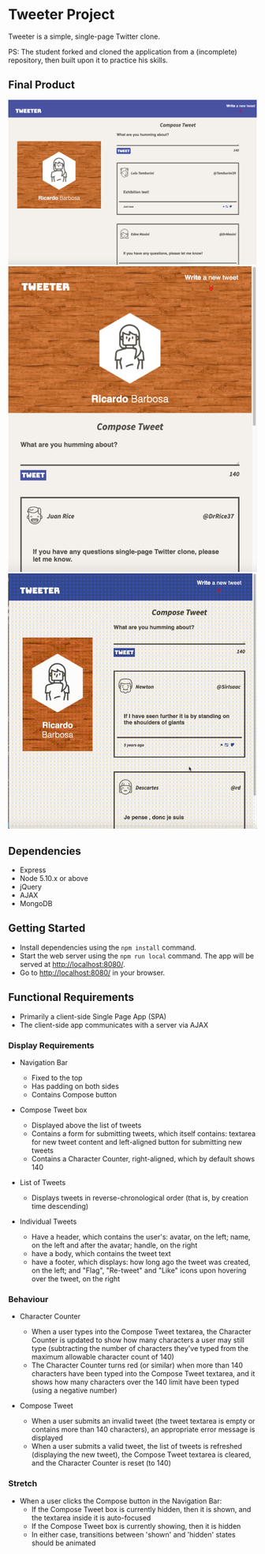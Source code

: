 # Tweeter Project

Tweeter is a simple, single-page Twitter clone.

PS: The student forked and cloned the application from a (incomplete) repository, then built upon it to practice his skills. 

## Final Product

![Screenshot Desktop View](https://github.com/RicardoJBOF/tweeter/blob/master/docs/Desktop-View.png)
![Screenshot Mobile View](https://github.com/RicardoJBOF/tweeter/blob/master/docs/Mobile-View.png)
![Functionalities](https://github.com/RicardoJBOF/tweeter/blob/master/docs/Functionalities.gif)

## Dependencies

- Express
- Node 5.10.x or above
- jQuery
- AJAX
- MongoDB

## Getting Started

- Install dependencies using the `npm install` command.
- Start the web server using the `npm run local` command. The app will be served at <http://localhost:8080/>.
- Go to <http://localhost:8080/> in your browser.

## Functional Requirements

- Primarily a client-side Single Page App (SPA)
- The client-side app communicates with a server via AJAX

### Display Requirements

- Navigation Bar
  - Fixed to the top
  - Has padding on both sides
  - Contains Compose button

- Compose Tweet box
  - Displayed above the list of tweets
  - Contains a form for submitting tweets, which itself contains: textarea for new tweet content and left-aligned button for submitting new tweets
  - Contains a Character Counter, right-aligned, which by default shows 140

- List of Tweets
  - Displays tweets in reverse-chronological order (that is, by creation time descending)

- Individual Tweets
  - Have a header, which contains the user's: avatar, on the left; name, on the left and after the avatar; handle, on the right
  - have a body, which contains the tweet text
  - have a footer, which displays: how long ago the tweet was created, on the left; and "Flag", "Re-tweet" and "Like" icons upon hovering over the tweet, on the right

### Behaviour

- Character Counter
  - When a user types into the Compose Tweet textarea, the Character Counter is updated to show how many characters a user may still type (subtracting the number of characters they've typed from the maximum allowable character count of 140)
  - The Character Counter turns red (or similar) when more than 140 characters have been typed into the Compose Tweet textarea, and it shows how many characters over the 140 limit have been typed (using a negative number)

- Compose Tweet
  - When a user submits an invalid tweet (the tweet textarea is empty or contains more than 140 characters), an appropriate error message is displayed
  - When a user submits a valid tweet, the list of tweets is refreshed (displaying the new tweet), the Compose Tweet textarea is cleared, and the Character Counter is reset (to 140)

### Stretch

- When a user clicks the Compose button in the Navigation Bar: 
  - If the Compose Tweet box is currently hidden, then it is shown, and the textarea inside it is auto-focused
  - If the Compose Tweet box is currently showing, then it is hidden
  - In either case, transitions between 'shown' and 'hidden' states should be animated


